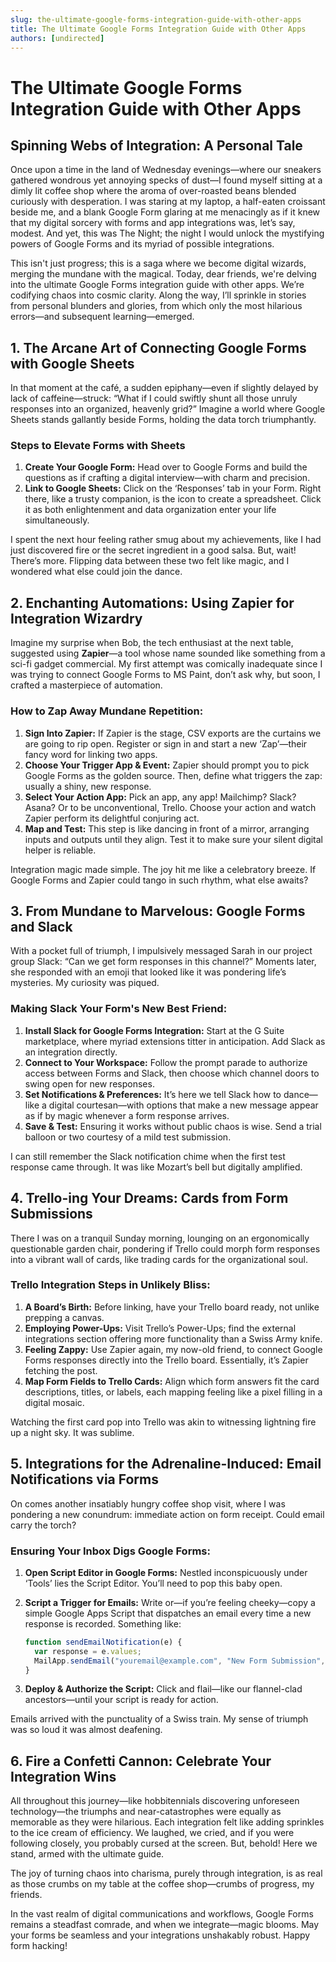 ```yaml
---
slug: the-ultimate-google-forms-integration-guide-with-other-apps
title: The Ultimate Google Forms Integration Guide with Other Apps
authors: [undirected]
---
```



# The Ultimate Google Forms Integration Guide with Other Apps

## Spinning Webs of Integration: A Personal Tale

Once upon a time in the land of Wednesday evenings—where our sneakers gathered wondrous yet annoying specks of dust—I found myself sitting at a dimly lit coffee shop where the aroma of over-roasted beans blended curiously with desperation. I was staring at my laptop, a half-eaten croissant beside me, and a blank Google Form glaring at me menacingly as if it knew that my digital sorcery with forms and app integrations was, let’s say, modest. And yet, this was The Night; the night I would unlock the mystifying powers of Google Forms and its myriad of possible integrations.

This isn't just progress; this is a saga where we become digital wizards, merging the mundane with the magical. Today, dear friends, we're delving into the ultimate Google Forms integration guide with other apps. We’re codifying chaos into cosmic clarity. Along the way, I’ll sprinkle in stories from personal blunders and glories, from which only the most hilarious errors—and subsequent learning—emerged.

## 1. The Arcane Art of Connecting Google Forms with Google Sheets

In that moment at the café, a sudden epiphany—even if slightly delayed by lack of caffeine—struck: “What if I could swiftly shunt all those unruly responses into an organized, heavenly grid?” Imagine a world where Google Sheets stands gallantly beside Forms, holding the data torch triumphantly.

### Steps to Elevate Forms with Sheets
1. **Create Your Google Form:** Head over to Google Forms and build the questions as if crafting a digital interview—with charm and precision.
2. **Link to Google Sheets:** Click on the ‘Responses’ tab in your Form. Right there, like a trusty companion, is the icon to create a spreadsheet. Click it as both enlightenment and data organization enter your life simultaneously.

I spent the next hour feeling rather smug about my achievements, like I had just discovered fire or the secret ingredient in a good salsa. But, wait! There’s more. Flipping data between these two felt like magic, and I wondered what else could join the dance.

## 2. Enchanting Automations: Using Zapier for Integration Wizardry

Imagine my surprise when Bob, the tech enthusiast at the next table, suggested using **Zapier**—a tool whose name sounded like something from a sci-fi gadget commercial. My first attempt was comically inadequate since I was trying to connect Google Forms to MS Paint, don’t ask why, but soon, I crafted a masterpiece of automation.

### How to Zap Away Mundane Repetition:
1. **Sign Into Zapier:** If Zapier is the stage, CSV exports are the curtains we are going to rip open. Register or sign in and start a new ‘Zap’—their fancy word for linking two apps.
2. **Choose Your Trigger App & Event:** Zapier should prompt you to pick Google Forms as the golden source. Then, define what triggers the zap: usually a shiny, new response.
3. **Select Your Action App:** Pick an app, any app! Mailchimp? Slack? Asana? Or to be unconventional, Trello. Choose your action and watch Zapier perform its delightful conjuring act.
4. **Map and Test:** This step is like dancing in front of a mirror, arranging inputs and outputs until they align. Test it to make sure your silent digital helper is reliable.

Integration magic made simple. The joy hit me like a celebratory breeze. If Google Forms and Zapier could tango in such rhythm, what else awaits?

## 3. From Mundane to Marvelous: Google Forms and Slack

With a pocket full of triumph, I impulsively messaged Sarah in our project group Slack: “Can we get form responses in this channel?” Moments later, she responded with an emoji that looked like it was pondering life’s mysteries. My curiosity was piqued.

### Making Slack Your Form's New Best Friend:
1. **Install Slack for Google Forms Integration:** Start at the G Suite marketplace, where myriad extensions titter in anticipation. Add Slack as an integration directly.
2. **Connect to Your Workspace:** Follow the prompt parade to authorize access between Forms and Slack, then choose which channel doors to swing open for new responses.
3. **Set Notifications & Preferences:** It’s here we tell Slack how to dance—like a digital courtesan—with options that make a new message appear as if by magic whenever a form response arrives.
4. **Save & Test:** Ensuring it works without public chaos is wise. Send a trial balloon or two courtesy of a mild test submission.

I can still remember the Slack notification chime when the first test response came through. It was like Mozart’s bell but digitally amplified.

## 4. Trello-ing Your Dreams: Cards from Form Submissions

There I was on a tranquil Sunday morning, lounging on an ergonomically questionable garden chair, pondering if Trello could morph form responses into a vibrant wall of cards, like trading cards for the organizational soul.

### Trello Integration Steps in Unlikely Bliss:
1. **A Board’s Birth:** Before linking, have your Trello board ready, not unlike prepping a canvas.
2. **Employing Power-Ups:** Visit Trello’s Power-Ups; find the external integrations section offering more functionality than a Swiss Army knife.
3. **Feeling Zappy:** Use Zapier again, my now-old friend, to connect Google Forms responses directly into the Trello board. Essentially, it’s Zapier fetching the post.
4. **Map Form Fields to Trello Cards:** Align which form answers fit the card descriptions, titles, or labels, each mapping feeling like a pixel filling in a digital mosaic.

Watching the first card pop into Trello was akin to witnessing lightning fire up a night sky. It was sublime.

## 5. Integrations for the Adrenaline-Induced: Email Notifications via Forms

On comes another insatiably hungry coffee shop visit, where I was pondering a new conundrum: immediate action on form receipt. Could email carry the torch?

### Ensuring Your Inbox Digs Google Forms:
1. **Open Script Editor in Google Forms:** Nestled inconspicuously under ‘Tools’ lies the Script Editor. You’ll need to pop this baby open.
2. **Script a Trigger for Emails:** Write or—if you’re feeling cheeky—copy a simple Google Apps Script that dispatches an email every time a new response is recorded. Something like:

   ```javascript
   function sendEmailNotification(e) {
     var response = e.values;
     MailApp.sendEmail("youremail@example.com", "New Form Submission", "New response: " + response.join(", "));
   }
   ```
3. **Deploy & Authorize the Script:** Click and flail—like our flannel-clad ancestors—until your script is ready for action.

Emails arrived with the punctuality of a Swiss train. My sense of triumph was so loud it was almost deafening.

## 6. Fire a Confetti Cannon: Celebrate Your Integration Wins

All throughout this journey—like hobbitennials discovering unforeseen technology—the triumphs and near-catastrophes were equally as memorable as they were hilarious. Each integration felt like adding sprinkles to the ice cream of efficiency. We laughed, we cried, and if you were following closely, you probably cursed at the screen. But, behold! Here we stand, armed with the ultimate guide.

The joy of turning chaos into charisma, purely through integration, is as real as those crumbs on my table at the coffee shop—crumbs of progress, my friends.

In the vast realm of digital communications and workflows, Google Forms remains a steadfast comrade, and when we integrate—magic blooms. May your forms be seamless and your integrations unshakably robust. Happy form hacking!